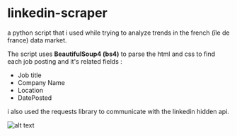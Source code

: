 ﻿# linkedin-scraper
 
 a python script that i used while trying to analyze trends in the french (île de france) data market.

The script uses **BeautifulSoup4 (bs4)** to parse the html and css to find each job posting and it's related fields : 
* Job title
* Company Name 
* Location
* DatePosted

i also used the requests library to communicate with the linkedin hidden api.

![alt text]([http://url/to/img.png](https://imgur.com/a/Z68qiJQ))


